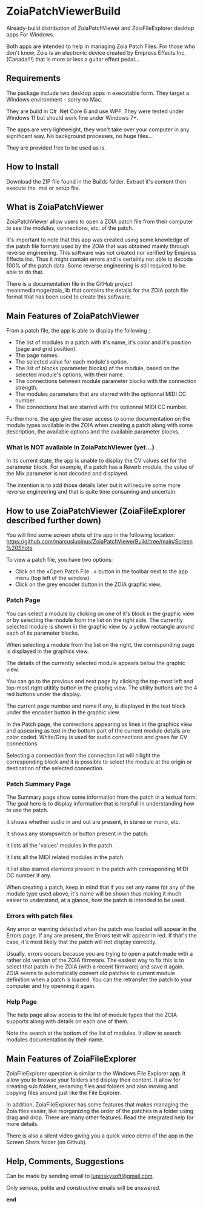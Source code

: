 # ZoiaPatchViewerBuild

Already-build distribution of ZoiaPatchViewer and ZoiaFileExplorer desktop apps For Windows.

Both apps are intended to help in managing Zoia Patch Files.  For those who don't know, Zoia is an electronic
device created by Empress Effects Inc. (Canada!!!) that is more or less a guitar effect pedal...

## Requirements

The package include two desktop apps in executable form.  They target a Windows environment - sorry no Mac.

They are build in C# .Net Core 6 and use WPF. They were tested under Windows 11 but should work fine under
Windows 7+.

The apps are very lightweight, they won't take over your computer in any significant way.  No background processes,
no huge files...

They are provided free to be used as is.

## How to Install

Download the ZIP file found in the Builds folder.  Extract it's content then execute the .msi or setup file.

## What is ZoiaPatchViewer

ZoiaPatchViewer allow users to open a ZOIA patch file from their computer to see the modules, connections, etc. of the patch. 

It's important to note that this app was created using some knowledge of the patch file formats used by the ZOIA that was obtained mainly through reverse engineering.  This software was not created nor verified by Empress Effects Inc.  Thus it might contain errors and is certainly not able to decode 100% of the patch data.  Some reverse engineering is still required to be able to do that.

There is a documentation file in the GitHub project meanmediamoge/zoia_lib that contains the details for the ZOIA patch file format that has been used to create this software.

## Main Features of ZoiaPatchViewer

From a patch file, the app is able to display the following :
- The list of modules in a patch with it's name, it's color and it's position (page and grid position).
- The page names.
- The selected value for each module's option.
- The list of blocks (parameter blocks) of the module, based on the selected module's options, with their name.
- The connections between module parameter blocks with the connection strength.
- The modules parameters that are starred with the optionnal MIDI CC number.
- The connections that are starred with the optionnal MIDI CC number.

Furthermore, the app give the user access to some documentation on the module types available in the ZOIA when creating a patch along with some description, the available options and the available parameter blocks.

### What is NOT available in ZoiaPatchViewer (yet...)

In its current state, the app is unable to display the CV values set for the parameter block.  For example, if a patch has a Reverb module, the value of the Mix parameter is not decoded and displayed.

The intention is to add those details later but it will require some more reverse engineering and that is quite time consuming and uncertain.

## How to use ZoiaPatchViewer (ZoiaFileExplorer described further down)

You will find some screen shots of the app in the following location: https://github.com/marcuslupinus/ZoiaPatchViewerBuild/tree/main/Screen%20Shots

To view a patch file, you have two options:
- Click on the «Open Patch File...» button in the toolbar next to the app menu (top left of the window).
- Click on the grey encoder button in the ZOIA graphic view.

### Patch Page

You can select a module by clicking on one of it's block in the graphic view or by selecting the module from the list on the right side.  The currently selected module is shown in the graphic view by a yellow rectangle around each of its parameter blocks.

When selecting a module from the list on the right, the corresponding page is displayed in the graphics view.

The details of the currently selected module appears below the graphic view.  

You can go to the previous and next page by clicking the top-most left and top-most right utitlity button in the graphig view.  The utility buttons are the 4 red buttons under the display.

The current page number and name if any, is displayed in the text block under the encoder button in the graphic view.

In the Patch page, the connections appearing as lines in the graphics view and appearing as text in the bottom part of the current module details are color coded.  White/Gray is used for audio connections and green for CV connections.

Selecting a connection from the connection list will hilight the corresponding block and it is possible to select the module at the origin or destination of the selected connection.

### Patch Summary Page

The Summary page show some information from the patch in a textual form.  The goal here is to display information that is helpfull in understanding how to use the patch.

It shows whether audio in and out are present, in stereo or mono, etc.

It shows any stompswitch or button present in the patch.

It lists all the 'values' modules in the patch.

It lists all the MIDI related modules in the patch.

It list also starred elements present in the patch with corresponding MIDI CC number if any.

When creating a patch, keep in mind that if you set any name for any of the module type used above, it's name will be shown thus making it much easier to understand, at a glance, how the patch is intended to be used.

### Errors with patch files

Any error or warning detected when the patch was loaded will appear in the Errors page.  If any are present, the Errors text will appear in red.  If that's the case, it's most likely that the patch will not display correctly.

Usually, errors occurs because you are trying to open a patch made with a rather old version of the ZOIA firmware.  The easiest way to fix this is to select that patch in the ZOIA (with a recent firmware) and save it again.  ZOIA seems to automatically convert old patches to current module definition when a patch is loaded.  You can the retransfer the patch to your computer and try openning it again.

### Help Page

The help page allow access to the list of module types that the ZOIA supports along with details on each one of them.

Note the search at the bottom of the list of modules.  It allow to search modules documentation by their name.

## Main Features of ZoiaFileExplorer

ZoiaFileExplorer operation is similar to the Windows File Explorer app.  It allow you to browse your folders and display their content.  It allow for creating sub folders, renaming files and folders and also moving and copying files around just like the File Explorer.

In addition, ZoiaFileExplorer has some features that makes managing the Zoia files easier, like reorganizing the order of the patches in a folder using drag and drop.  There are many other features.  Read the integrated help for more details.

There is also a silent video giving you a quick video demo of the app in the Screen Shots folder (on Github).

## Help, Comments, Suggestions

Can be made by sending email to lupinskysoft@gmail.com.

Only serious, polite and constructive emails will be answered.

**end**